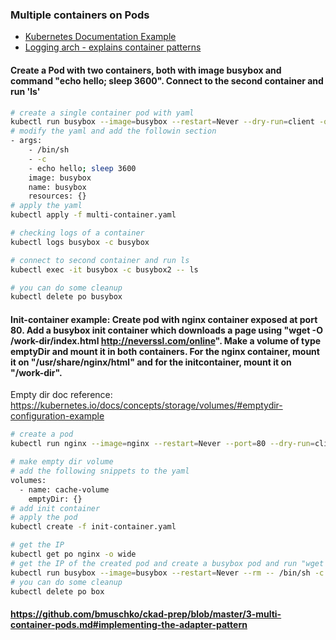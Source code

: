 ### Multiple containers on Pods

* [Kubernetes Documentation Example](https://kubernetes.io/docs/tasks/access-application-cluster/communicate-containers-same-pod-shared-volume/)
* [Logging arch - explains container patterns](https://kubernetes.io/docs/concepts/cluster-administration/logging/)

#### Create a Pod with two containers, both with image busybox and command "echo hello; sleep 3600". Connect to the second container and run 'ls'
```bash
# create a single container pod with yaml
kubectl run busybox --image=busybox --restart=Never --dry-run=client -o yaml -- /bin/sh -c "echo hello; sleep 3600" > multi-container.yaml
# modify the yaml and add the followin section
- args:
    - /bin/sh
    - -c
    - echo hello; sleep 3600
    image: busybox
    name: busybox
    resources: {}
# apply the yaml
kubectl apply -f multi-container.yaml

# checking logs of a container
kubectl logs busybox -c busybox

# connect to second container and run ls
kubectl exec -it busybox -c busybox2 -- ls

# you can do some cleanup
kubectl delete po busybox
```
#### **Init-container example:** Create pod with nginx container exposed at port 80. Add a busybox init container which downloads a page using "wget -O /work-dir/index.html http://neverssl.com/online". Make a volume of type emptyDir and mount it in both containers. For the nginx container, mount it on "/usr/share/nginx/html" and for the initcontainer, mount it on "/work-dir".
Empty dir doc reference: https://kubernetes.io/docs/concepts/storage/volumes/#emptydir-configuration-example
```bash
# create a pod
kubectl run nginx --image=nginx --restart=Never --port=80 --dry-run=client -o yaml > init-container.yaml

# make empty dir volume
# add the following snippets to the yaml
volumes:
  - name: cache-volume
    emptyDir: {}
# add init container
# apply the pod
kubectl create -f init-container.yaml

# get the IP
kubectl get po nginx -o wide
# get the IP of the created pod and create a busybox pod and run "wget -O- IP"
kubectl run busybox --image=busybox --restart=Never --rm -- /bin/sh -c "wget -O- 172.17.0.3" 
# you can do some cleanup
kubectl delete po box
```

#### https://github.com/bmuschko/ckad-prep/blob/master/3-multi-container-pods.md#implementing-the-adapter-pattern
